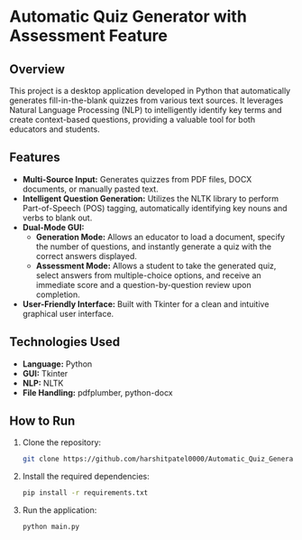 # Automatic Quiz Generator with Assessment Feature

## Overview

This project is a desktop application developed in Python that automatically generates fill-in-the-blank quizzes from various text sources. It leverages Natural Language Processing (NLP) to intelligently identify key terms and create context-based questions, providing a valuable tool for both educators and students.

## Features

-   **Multi-Source Input:** Generates quizzes from PDF files, DOCX documents, or manually pasted text.
-   **Intelligent Question Generation:** Utilizes the NLTK library to perform Part-of-Speech (POS) tagging, automatically identifying key nouns and verbs to blank out.
-   **Dual-Mode GUI:**
    -   **Generation Mode:** Allows an educator to load a document, specify the number of questions, and instantly generate a quiz with the correct answers displayed.
    -   **Assessment Mode:** Allows a student to take the generated quiz, select answers from multiple-choice options, and receive an immediate score and a question-by-question review upon completion.
-   **User-Friendly Interface:** Built with Tkinter for a clean and intuitive graphical user interface.

## Technologies Used

-   **Language:** Python
-   **GUI:** Tkinter
-   **NLP:** NLTK
-   **File Handling:** pdfplumber, python-docx

## How to Run

1.  Clone the repository:
    ```bash
    git clone https://github.com/harshitpatel0000/Automatic_Quiz_Generator_with_assessment_feature.git
    ```
2.  Install the required dependencies:
    ```bash
    pip install -r requirements.txt
    ```
3.  Run the application:
    ```bash
    python main.py
    ```
